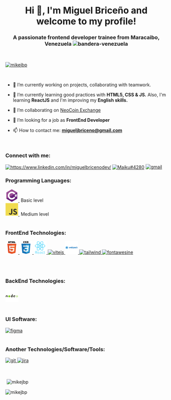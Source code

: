 <h1 align="center">Hi 👋, I'm Miguel Briceño and welcome to my profile!</h1>
<h3 align="center">A passionate frontend developer trainee from Maracaibo, Venezuela <img alt='bandera-venezuela' src='https://upload.wikimedia.org/wikipedia/commons/0/06/Flag_of_Venezuela.svg' width="15" height="10" style="max-width: 100%;" /></h3>

<br>
<p align="left"> <a href="https://github.com/ryo-ma/github-profile-trophy"><img src="https://github-profile-trophy.vercel.app/?username=mikejbp" alt="mikejbp" /></a> </p>
<br>

- 🔭 I’m currently working on projects, collaborating with teamwork.

- 🌱 I’m currently learning good practices with **HTML5, CSS & JS.** Also, I'm learning **ReactJS** and I'm improving my **English skills.**

- 👯 I’m collaborating on [NeoCoin Exchange](https://github.com/No-Country/C4-23-t/tree/main)

- 🤝 I’m looking for a job as **FrontEnd Developer**

- 📫 How to contact me: **migueljbriceno@gmail.com**
<br>
<h3 align="left">Connect with me:</h3>
<a href="https://www.linkedin.com/in/miguelbricenodev/?locale=en_US" target="blank"><img align="center" src="https://raw.githubusercontent.com/rahuldkjain/github-profile-readme-generator/master/src/images/icons/Social/linked-in-alt.svg" alt="https://www.linkedin.com/in/miguelbricenodev/" height="30" width="40" /></a>
<a href="https://discord.gg/Maiku#4280" target="blank"><img align="center" src="https://raw.githubusercontent.com/rahuldkjain/github-profile-readme-generator/master/src/images/icons/Social/discord.svg" alt="Maiku#4280" height="40" width="40" /></a>
<a href="mailto:migueljbriceno@gmail.com"> <img src="https://upload.wikimedia.org/wikipedia/commons/7/7e/Gmail_icon_%282020%29.svg" alt="gmail" width="30" height="20" style="max-width: 100%;" /> </a>
<br>

<h3 align="left">Programming Languages:</h3>
<p align="left"> <a href="https://www.w3schools.com/cs/" target="_blank" rel="noreferrer"> <img src="https://raw.githubusercontent.com/devicons/devicon/master/icons/csharp/csharp-original.svg" alt="csharp" width="40" height="40"/> </a>&nbsp;Basic level
<br>
<a href="https://developer.mozilla.org/en-US/docs/Web/JavaScript" target="_blank" rel="noreferrer"> <img src="https://raw.githubusercontent.com/devicons/devicon/master/icons/javascript/javascript-original.svg" alt="javascript" width="40" height="40"/> </a>&nbsp;Medium level
<br><br>

<h3 align="left">FrontEnd Technologies:</h3>
<a href="https://www.w3.org/html/" target="_blank" rel="noreferrer"> <img src="https://raw.githubusercontent.com/devicons/devicon/master/icons/html5/html5-original-wordmark.svg" alt="html5" width="40" height="40"/> </a>
<a href="https://www.w3schools.com/css/" target="_blank" rel="noreferrer"> <img src="https://raw.githubusercontent.com/devicons/devicon/master/icons/css3/css3-original-wordmark.svg" alt="css3" width="40" height="40"/> </a>
<a href="https://reactjs.org/" target="_blank" rel="noreferrer"> <img src="https://raw.githubusercontent.com/devicons/devicon/master/icons/react/react-original-wordmark.svg" alt="react" width="40" height="40"/> </a>
<a href="https://vitejs.dev/" target="_blank" rel="noreferrer"> <img src="https://vitejs.dev/logo.svg" alt="vitejs" width="40" height="40"/> </a>
<a href="https://webpack.js.org" target="_blank" rel="noreferrer"> <img src="https://raw.githubusercontent.com/devicons/devicon/d00d0969292a6569d45b06d3f350f463a0107b0d/icons/webpack/webpack-original-wordmark.svg" alt="webpack" width="40" height="40"/> </a>
<a href="https://tailwindcss.com/" target="_blank" rel="noreferrer"> <img src="https://www.vectorlogo.zone/logos/tailwindcss/tailwindcss-icon.svg" alt="tailwind" width="40" height="40"/> </a>
<a href="https://fontawesome.com/" target="_blank" rel="nofollow"> <img src="https://upload.wikimedia.org/wikipedia/commons/5/5f/Font_Awesome_logomark_blue.svg" alt="fontawesine" width="40" height="40" style="max-width: 100%;"> </a>

<br><br>

<h3 align="left">BackEnd Technologies:</h3>
<a href="https://nodejs.org" target="_blank" rel="noreferrer"> <img src="https://raw.githubusercontent.com/devicons/devicon/master/icons/nodejs/nodejs-original-wordmark.svg" alt="nodejs" width="40" height="40"/> </a>
<br><br>
<h3 align="left">UI Software:</h3>
<a href="https://www.figma.com/" target="_blank" rel="noreferrer"> <img src="https://www.vectorlogo.zone/logos/figma/figma-icon.svg" alt="figma" width="40" height="40"/> </a>
<br><br>

<h3 align="left">Another Technologies/Software/Tools:</h3>
<a href="https://git-scm.com/" target="_blank" rel="noreferrer"> <img src="https://www.vectorlogo.zone/logos/git-scm/git-scm-icon.svg" alt="git" width="35" height="35"/> </a>
<a href="https://www.atlassian.com/es/software/jira" target="_blank" rel="noreferrer"> <img src="https://symbols.getvecta.com/stencil_85/33_jira-icon.70390a6f88.svg" alt="jira" width="40" height="40"/> </a>
<br><br><br>

<p>&nbsp;<img align="center" src="https://github-readme-stats.vercel.app/api?username=mikejbp&show_icons=true&locale=en" alt="mikejbp" /></p>

<p><img align="center" src="https://github-readme-streak-stats.herokuapp.com/?user=mikejbp&" alt="mikejbp" /></p>
